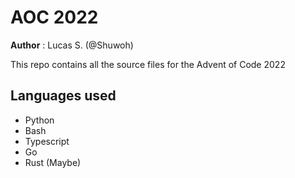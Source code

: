# AOC 2022

__Author__ : Lucas S. (@Shuwoh)

This repo contains all the source files for the Advent of Code 2022

## Languages used 

- Python
- Bash
- Typescript
- Go
- Rust (Maybe)
